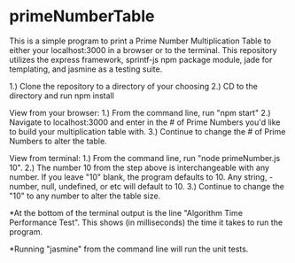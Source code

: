 # primeNumberTable
This is a simple program to print a Prime Number Multiplication Table to either your localhost:3000 in a browser or to the terminal.  This repository utilizes the express framework, sprintf-js npm package module, jade for templating, and jasmine as a testing suite.

1.) Clone the repository to a directory of your choosing 
2.) CD to the directory and run npm install


View from your browser: 
1.) From the command line, run "npm start"
2.) Navigate to localhost:3000 and enter in the # of Prime Numbers you'd like to build your multiplication table with.
3.) Continue to change the # of Prime Numbers to alter the table.


View from terminal: 
1.) From the command line, run "node primeNumber.js 10".
2.) The number 10 from the step above is interchangeable with any number.  If you leave "10" blank, the program defaults to 10.  Any string, -number, null, undefined, or etc will default to 10. 
3.) Continue to change the "10" to any number to alter the table size.

*At the bottom of the terminal output is the line "Algorithm Time Performance Test".  This shows (in milliseconds) the time it takes to run the program.

*Running "jasmine" from the command line will run the unit tests.